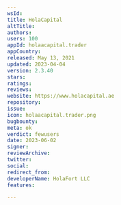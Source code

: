 ```yaml
---
wsId: 
title: HolaCapital
altTitle: 
authors: 
users: 100
appId: holaacapital.trader
appCountry: 
released: May 13, 2021
updated: 2023-04-04
version: 2.3.40
stars: 
ratings: 
reviews: 
website: https://www.holacapital.ae
repository: 
issue: 
icon: holaacapital.trader.png
bugbounty: 
meta: ok
verdict: fewusers
date: 2023-06-02
signer: 
reviewArchive: 
twitter: 
social: 
redirect_from: 
developerName: HolaFort LLC
features: 

---
```


